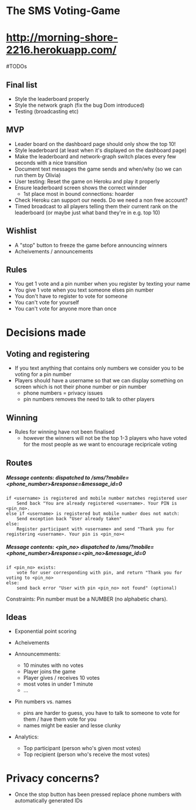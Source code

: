 # The SMS Voting-Game

# http://morning-shore-2216.herokuapp.com/

#TODOs

## Final list
- Style the leaderboard properly
- Style the network graph (fix the bug Dom introduced)
- Testing (broadcasting etc)

## MVP
- Leader board on the dashboard page should only show the top 10!
- Style leaderboard (at least when it's displayed on the dashboard page)
- Make the leaderboard and network-graph switch places every few seconds with a nice transition
- Document text messages the game sends and when/why (so we can run them by Olivia)
- User testing: Reset the game on Heroku and play it properly
- Ensure leaderboard screen shows the correct winnder
    - 1st place most in bound connections: hoarder
- Check Heroku can support our needs. Do we need a non free account?
- Timed broadcast to all players telling them their current rank on the leaderboard (or maybe just what band they're in e.g. top 10)

## Wishlist
- A "stop" button to freeze the game before announcing winners
- Acheivements / announcements

## Rules
- You get 1 vote and a pin number when you register by texting your name
- You give 1 vote when you text someone elses pin number
- You don't have to register to vote for someone
- You can't vote for yourself
- You can't vote for anyone more than once

# Decisions made

## Voting and registering

- If you text anything that contains only numbers we consider you to be voting for a pin number
- Players should have a username so that we can display something on screen which is not their phone number or pin number
    - phone numbers = privacy issues
    - pin numbers removes the need to talk to other players

## Winning
- Rules for winning have not been finalised
    - however the winners will not be the top 1-3 players who have voted for the most people as we want to encourage recipricale voting


## Routes

##### Message contents: <username> dispatched to /sms/?mobile=<phone_number>&response=<username>&message_id=0
    if <username> is registered and mobile number matches registered user
        Send back "You are already registered <username>. Your PIN is <pin_no>.
    else if <username> is registered but mobile number does not match:
        Send exception back "User already taken"
    else:
        Register participant with <username> and send "Thank you for registering <username>. Your pin is <pin_no><

##### Message contents: <pin_no> dispatched to /sms/?mobile=<phone_number>&response=<pin_no>&message_id=0
    if <pin_no> exists:
        vote for user corresponding with pin, and return "Thank you for voting to <pin_no>
    else:
        send back error "User with pin <pin_no> not found" (optional)

Constraints:
Pin number must be a NUMBER (no alphabetic chars).

## Ideas
- Exponential point scoring
- Acheivements
- Announcemments:
    - 10 minutes with no votes
    - Player joins the game
    - Player gives / receives 10 votes
    - most votes in under 1 minute
    - ...
- Pin numbers vs. names
    - pins are harder to guess, you have to talk to someone to vote for them / have them vote for you
    - names might be easier and lesse clunky

- Analytics:
  - Top participant (person who's given most votes)
  - Top recipient (person who's receive the most votes)


# Privacy concerns?
- Once the stop button has been pressed replace phone numbers with automatically generated IDs
